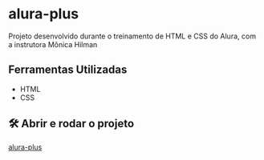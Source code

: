 # alura-plus
Projeto desenvolvido durante o treinamento de HTML e CSS do Alura, com a instrutora Mônica Hilman
## Ferramentas Utilizadas
- HTML
- CSS
## 🛠️ Abrir e rodar o projeto
 [alura-plus](https://mariliaalines.github.io/alura-plus/#)
